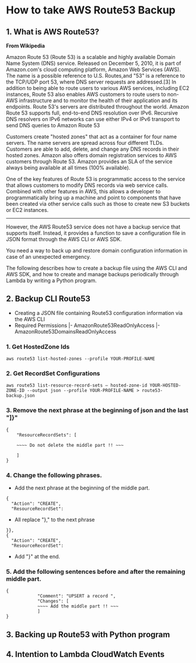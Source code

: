 # How to take AWS Route53 Backup

## 1. What is AWS Route53?
**From Wikipedia**

Amazon Route 53 (Route 53) is a scalable and highly available Domain Name System (DNS) service. Released on December 5, 2010, it is part of Amazon.com's cloud computing platform, Amazon Web Services (AWS). The name is a possible reference to U.S. Routes,and "53" is a reference to the TCP/UDP port 53, where DNS server requests are addressed.[3] In addition to being able to route users to various AWS services, including EC2 instances, Route 53 also enables AWS customers to route users to non-AWS infrastructure and to monitor the health of their application and its endpoints. Route 53's servers are distributed throughout the world. Amazon Route 53 supports full, end-to-end DNS resolution over IPv6. Recursive DNS resolvers on IPv6 networks can use either IPv4 or IPv6 transport to send DNS queries to Amazon Route 53

Customers create "hosted zones" that act as a container for four name servers. The name servers are spread across four different TLDs. Customers are able to add, delete, and change any DNS records in their hosted zones. Amazon also offers domain registration services to AWS customers through Route 53. Amazon provides an SLA of the service always being available at all times (100% available).

One of the key features of Route 53 is programmatic access to the service that allows customers to modify DNS records via web service calls. Combined with other features in AWS, this allows a developer to programmatically bring up a machine and point to components that have been created via other service calls such as those to create new S3 buckets or EC2 instances.

---

However, the AWS Route53 service does not have a backup service that supports itself. Instead, it provides a function to save a configuration file in JSON format through the AWS CLI or AWS SDK.

You need a way to back up and restore domain configuration information in case of an unexpected emergency.

The following describes how to create a backup file using the AWS CLI and AWS SDK, and how to create and manage backups periodically through Lambda by writing a Python program.

## 2. Backup CLI Route53

- Creating a JSON file containing Route53 configuration information via the AWS CLI
- Required Permissions
|- AmazonRoute53ReadOnlyAccess
|- AmazonRoute53DomainsReadOnlyAccess

### 1. Get HostedZone Ids
```
aws route53 list-hosted-zones --profile YOUR-PROFILE-NAME
```

### 2. Get RecordSet Configurations
```
aws route53 list-resource-record-sets — hosted-zone-id YOUR-HOSTED-ZONE-ID --output json --profile YOUR-PROFILE-NAME > route53-backup.json
```

### 3. Remove the next phrase at the beginning of json and the last "]}"
```
{
    "ResourceRecordSets": [
    
    ~~~~ Do not delete the middle part !! ~~~
    
    ]
}
```

### 4. Change the following phrases.
- Add the next phrase at the beginning of the middle part.
```
{
  "Action": "CREATE",
  "ResourceRecordSet":
```

- All replace "}," to the next phrase
```
}},
{
  "Action": "CREATE",
  "ResourceRecordSet":
```

- Add "}" at the end.


### 5. Add the following sentences before and after the remaining middle part.
```
{
            "Comment": "UPSERT a record ",
            "Changes": [
            ~~~~ Add the middle part !! ~~~
            ]
}
```

## 3. Backing up Route53 with Python program
## 4. Intention to Lambda CloudWatch Events
